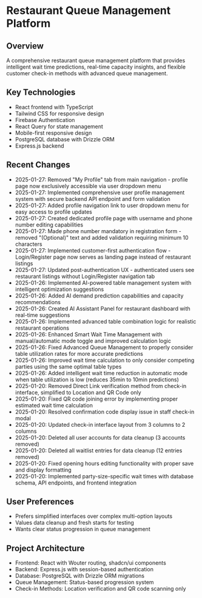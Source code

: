 # Restaurant Queue Management Platform

## Overview
A comprehensive restaurant queue management platform that provides intelligent wait time predictions, real-time capacity insights, and flexible customer check-in methods with advanced queue management.

## Key Technologies
- React frontend with TypeScript
- Tailwind CSS for responsive design
- Firebase Authentication
- React Query for state management
- Mobile-first responsive design
- PostgreSQL database with Drizzle ORM
- Express.js backend

## Recent Changes
- 2025-01-27: Removed "My Profile" tab from main navigation - profile page now exclusively accessible via user dropdown menu
- 2025-01-27: Implemented comprehensive user profile management system with secure backend API endpoint and form validation
- 2025-01-27: Added profile navigation link to user dropdown menu for easy access to profile updates
- 2025-01-27: Created dedicated profile page with username and phone number editing capabilities
- 2025-01-27: Made phone number mandatory in registration form - removed "(Optional)" text and added validation requiring minimum 10 characters
- 2025-01-27: Implemented customer-first authentication flow - Login/Register page now serves as landing page instead of restaurant listings
- 2025-01-27: Updated post-authentication UX - authenticated users see restaurant listings without Login/Register navigation tab
- 2025-01-26: Implemented AI-powered table management system with intelligent optimization suggestions
- 2025-01-26: Added AI demand prediction capabilities and capacity recommendations  
- 2025-01-26: Created AI Assistant Panel for restaurant dashboard with real-time suggestions
- 2025-01-26: Implemented advanced table combination logic for realistic restaurant operations
- 2025-01-26: Enhanced Smart Wait Time Management with manual/automatic mode toggle and improved calculation logic
- 2025-01-26: Fixed Advanced Queue Management to properly consider table utilization rates for more accurate predictions
- 2025-01-26: Improved wait time calculation to only consider competing parties using the same optimal table types
- 2025-01-26: Added intelligent wait time reduction in automatic mode when table utilization is low (reduces 35min to 10min predictions)
- 2025-01-20: Removed Direct Link verification method from check-in interface, simplified to Location and QR Code only
- 2025-01-20: Fixed QR code joining error by implementing proper estimated wait time calculation
- 2025-01-20: Resolved confirmation code display issue in staff check-in modal
- 2025-01-20: Updated check-in interface layout from 3 columns to 2 columns
- 2025-01-20: Deleted all user accounts for data cleanup (3 accounts removed)
- 2025-01-20: Deleted all waitlist entries for data cleanup (12 entries removed)
- 2025-01-20: Fixed opening hours editing functionality with proper save and display formatting
- 2025-01-20: Implemented party-size-specific wait times with database schema, API endpoints, and frontend integration

## User Preferences
- Prefers simplified interfaces over complex multi-option layouts
- Values data cleanup and fresh starts for testing
- Wants clear status progression in queue management

## Project Architecture
- Frontend: React with Wouter routing, shadcn/ui components
- Backend: Express.js with session-based authentication
- Database: PostgreSQL with Drizzle ORM migrations
- Queue Management: Status-based progression system
- Check-in Methods: Location verification and QR code scanning only